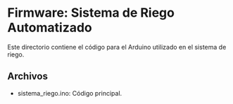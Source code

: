 # Firmware: Sistema de Riego Automatizado
Este directorio contiene el código para el Arduino utilizado en el sistema de riego.

## Archivos
- sistema_riego.ino: Código principal.
